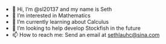- 👋 Hi, I’m @sl20137 and my name is Seth
- 👀 I’m interested in Mathematics
- 🌱 I’m currently learning about Calculus
- 💞️ I’m looking to help develop Stockfish in the future
- 📫 How to reach me: Send an email at sethlauhc@sina.com

<!---
sl20137/sl20137 is a ✨ special ✨ repository because its `README.md` (this file) appears on your GitHub profile.
You can click the Preview link to take a look at your changes.
--->
